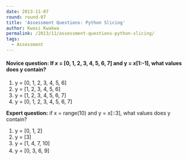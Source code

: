 ```yaml
---
date: 2013-11-07
round: round-07
title: 'Assessment Questions: Python Slicing'
author: Kwasi Kwakwa
permalink: /2013/11/assessment-questions-python-slicing/
tags:
  - Assessment
---
```

#### **Novice question:** If *x* = [0, 1, 2, 3, 4, 5, 6, 7] and y = *x*[1:-1], what values does y contain?

1.  y = [0, 1, 2, 3, 4, 5, 6]
2.  y = [1, 2, 3, 4, 5, 6]
3.  y = [1, 2, 3, 4, 5, 6, 7]
4.  y = [0, 1, 2, 3, 4, 5, 6, 7]

**Expert question:** if x = range(10) and y = x[::3], what values does y contain?

1.  y = [0, 1, 2]
2.  y = [3]
3.  y = [1, 4, 7, 10]
4.  y = <span style="line-height: 24px;">[0, 3, 6, 9]</span>
